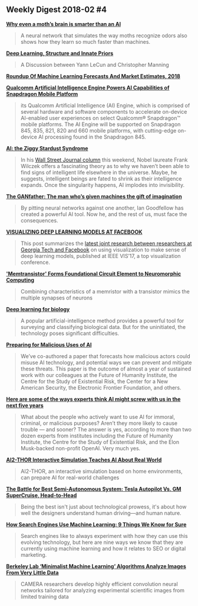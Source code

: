 ## Weekly Digest 2018-02 \#4

**[Why even a moth’s brain is smarter than an AI](https://www.technologyreview.com/s/610278/why-even-a-moths-brain-is-smarter-than-an-ai/)**
> A neural network that simulates the way moths recognize odors also shows how they learn so much faster than machines.

**[Deep Learning, Structure and Innate Priors](http://www.abigailsee.com/2018/02/21/deep-learning-structure-and-innate-priors.html)**
> A Discussion between Yann LeCun and Christopher Manning

**[Roundup Of Machine Learning Forecasts And Market Estimates, 2018](https://www.forbes.com/sites/louiscolumbus/2018/02/18/roundup-of-machine-learning-forecasts-and-market-estimates-2018/)**
> 

**[Qualcomm Artificial Intelligence Engine Powers AI Capabilities of Snapdragon Mobile Platform](https://www.qualcomm.com/news/releases/2018/02/21/qualcomm-artificial-intelligence-engine-powers-ai-capabilities-snapdragon)**
> its Qualcomm Artificial Intelligence (AI) Engine, which is comprised of several hardware and software components to accelerate on-device AI-enabled user experiences on select Qualcomm® Snapdragon™ mobile platforms. The AI Engine will be supported on Snapdragon 845, 835, 821, 820 and 660 mobile platforms, with cutting-edge on-device AI processing found in the Snapdragon 845.

**[AI: the Ziggy Stardust Syndrome](http://www.roughtype.com/?p=8325)**
> In his [Wall Street Journal column](https://www.wsj.com/articles/intelligent-life-elsewhere-maybe-its-hiding-1518708957) this weekend, Nobel laureate Frank Wilczek offers a fascinating theory as to why we haven’t been able to find signs of intelligent life elsewhere in the universe. Maybe, he suggests, intelligent beings are fated to shrink as their intelligence expands. Once the singularity happens, AI implodes into invisibility.

**[The GANfather: The man who’s given machines the gift of imagination](https://www.technologyreview.com/s/610253/the-ganfather-the-man-whos-given-machines-the-gift-of-imagination/)**
> By pitting neural networks against one another, Ian Goodfellow has created a powerful AI tool. Now he, and the rest of us, must face the consequences.

**[VISUALIZING DEEP LEARNING MODELS AT FACEBOOK](https://mlatgt.blog/2018/02/16/visualizing-deep-learning-models-at-facebook/)**
> This post summarizes the [latest joint research between researchers at Georgia Tech and  Facebook](http://minsuk.com/research/activis/) on using visualization to make sense of deep learning models, published at IEEE VIS’17, a top visualization conference.

**['Memtransistor' Forms Foundational Circuit Element to Neuromorphic Computing](https://spectrum.ieee.org/nanoclast/semiconductors/devices/memtransistor-forms-foundational-circuit-element-to-neuromorphic-computing)**
> Combining characteristics of a memristor with a transistor mimics the multiple synapses of neurons

**[Deep learning for biology](https://www.nature.com/articles/d41586-018-02174-z)**
> A popular artificial-intelligence method provides a powerful tool for surveying and classifying biological data. But for the uninitiated, the technology poses significant difficulties.

**[Preparing for Malicious Uses of AI](https://blog.openai.com/preparing-for-malicious-uses-of-ai/)**
> We’ve co-authored a paper that forecasts how malicious actors could misuse AI technology, and potential ways we can prevent and mitigate these threats. This paper is the outcome of almost a year of sustained work with our colleagues at the Future of Humanity Institute, the Centre for the Study of Existential Risk, the Center for a New American Security, the Electronic Frontier Foundation, and others.

**[Here are some of the ways experts think AI might screw with us in the next five years](https://www.theverge.com/2018/2/20/17032228/ai-artificial-intelligence-threat-report-malicious-uses)**
> What about the people who actively want to use AI for immoral, criminal, or malicious purposes? Aren’t they more likely to cause trouble — and sooner? The answer is yes, according to more than two dozen experts from institutes including the Future of Humanity Institute, the Centre for the Study of Existential Risk, and the Elon Musk-backed non-profit OpenAI. Very much yes.

**[AI2-THOR Interactive Simulation Teaches AI About Real World](https://spectrum.ieee.org/tech-talk/robotics/artificial-intelligence/interactive-simulation-teaches-ai-about-real-world)**
> AI2-THOR, an interactive simulation based on home environments, can prepare AI for real-world challenges

**[The Battle for Best Semi-Autonomous System: Tesla Autopilot Vs. GM SuperCruise, Head-to-Head](http://www.thedrive.com/tech/17083/the-battle-for-best-semi-autonomous-system-tesla-autopilot-vs-gm-supercruise-head-to-head)**
> Being the best isn't just about technological prowess, it's about how well the designers understand human driving—and human nature.

**[How Search Engines Use Machine Learning: 9 Things We Know for Sure](https://www.searchenginejournal.com/how-search-engines-use-machine-learning/224451/)**
> Search engines like to always experiment with how they can use this evolving technology, but here are nine ways we know that they are currently using machine learning and how it relates to SEO or digital marketing.

**[Berkeley Lab ‘Minimalist Machine Learning’ Algorithms Analyze Images From Very Little Data](http://newscenter.lbl.gov/2018/02/21/new-berkeley-lab-algorithms-create-minimalist-machine-learning-that-analyzes-images-from-very-little-information/)**
> CAMERA researchers develop highly efficient convolution neural networks tailored for analyzing experimental scientific images from limited training data
